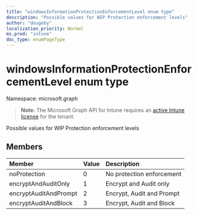 ```yaml
---
title: "windowsInformationProtectionEnforcementLevel enum type"
description: "Possible values for WIP Protection enforcement levels"
author: "dougeby"
localization_priority: Normal
ms.prod: "intune"
doc_type: enumPageType
---
```


# windowsInformationProtectionEnforcementLevel enum type

Namespace: microsoft.graph

> **Note:** The Microsoft Graph API for Intune requires an [active Intune license](https://go.microsoft.com/fwlink/?linkid=839381) for the tenant.

Possible values for WIP Protection enforcement levels

## Members
|Member|Value|Description|
|:---|:---|:---|
|noProtection|0|No protection enforcement|
|encryptAndAuditOnly|1|Encrypt and Audit only|
|encryptAuditAndPrompt|2|Encrypt, Audit and Prompt|
|encryptAuditAndBlock|3|Encrypt, Audit and Block|




